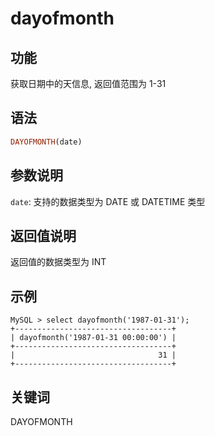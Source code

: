 # dayofmonth

## 功能

获取日期中的天信息, 返回值范围为 1-31

## 语法

```Haskell
DAYOFMONTH(date)
```

## 参数说明

`date`: 支持的数据类型为 DATE 或 DATETIME 类型

## 返回值说明

返回值的数据类型为 INT

## 示例

```Plain Text
MySQL > select dayofmonth('1987-01-31');
+-----------------------------------+
| dayofmonth('1987-01-31 00:00:00') |
+-----------------------------------+
|                                31 |
+-----------------------------------+
```

## 关键词

DAYOFMONTH
